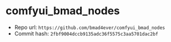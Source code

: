 # comfyui_bmad_nodes
- Repo url: `https://github.com/bmad4ever/comfyui_bmad_nodes`
- Commit hash: `2fbf9004dccb9135adc36f5575c3aa5701dac2bf`